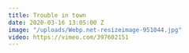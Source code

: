 ```yaml
---
title: Trouble in town
date: 2020-03-16 13:05:00 Z
image: "/uploads/Webp.net-resizeimage-951044.jpg"
video: https://vimeo.com/397602151
---
```


